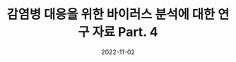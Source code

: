 ---
output: true
search: false
title:  "감염병 대응을 위한 바이러스 분석에 대한 연구 자료 Part. 4"
date:   2022-11-02
categories: results
sourceUrl: https://www.google.com
---